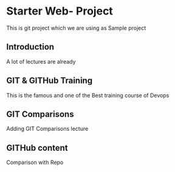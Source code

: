 # Starter Web- Project
This is git project which we are using as Sample project
## Introduction
A lot of lectures are already 

## GIT & GITHub Training
This is the famous and one of the Best training course of Devops

## GIT Comparisons
Adding GIT Comparisons lecture

## GITHub content

Comparison with Repo